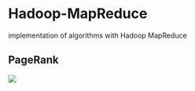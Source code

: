 # Hadoop-MapReduce
implementation of algorithms with Hadoop MapReduce

## PageRank
![](https://drive.google.com/open?id=1nCJCaEAcvVHyKuym_aiBLmYitYRQXECz)
